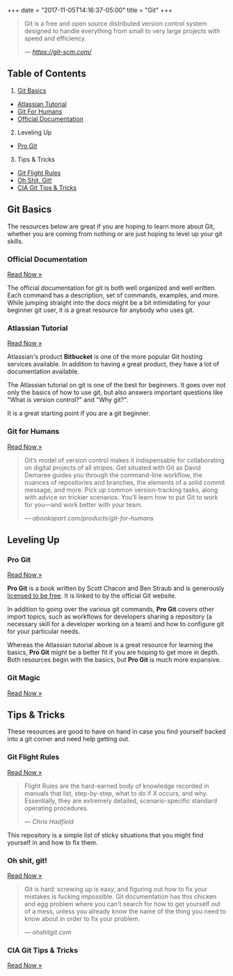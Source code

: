 +++
date = "2017-11-05T14:16:37-05:00"
title = "Git"
+++

> Git is a free and open source distributed version control system designed to handle everything from small to very large projects with speed and efficiency.
>
> &mdash; <cite>https://git-scm.com/</cite>

<!--more-->

## Table of Contents

1. [Git Basics](#git-basics)
  - [Atlassian Tutorial](#atlassian-tutorial)
  - [Git For Humans](#git-for-humans)
  - [Official Documentation](#official-documentation)
2. Leveling Up
  - [Pro Git](#pro-git)
3. Tips & Tricks
  - [Git Flight Rules](#git-flight-rules)
  - [Oh Shit, Git!](#oh-shit-git)
  - [CIA Git Tips & Tricks](#cia-git-tips-tricks)

## Git Basics

The resources below are great if you are hoping to learn more about Git, whether you are coming from nothing or are just hoping to level up your git skills.

### Official Documentation

[Read Now &raquo;](https://git-scm.com/docs/)

The official documentation for git is both well organized and well written. Each command has a description, set of commands, examples, and more. While jumping straight into the docs might be a bit intimidating for your beginner git user, it is a great resource for anybody who uses git.

### Atlassian Tutorial

[Read Now &raquo;](https://www.atlassian.com/git)

Atlassian's product **Bitbucket** is one of the more popular Git hosting services available. In addition to having a great product, they have a lot of documentation available.

The Atlassian tutorial on git is one of the best for beginners. It goes over not only the basics of how to use git, but also answers important questions like "What is version control?" and "Why git?".

It is a great starting point if you are a git beginner.

### Git for Humans

[Read Now &raquo;](https://abookapart.com/products/git-for-humans)

> Git’s model of version control makes it indispensable for collaborating on digital projects of all stripes. Get situated with Git as David Demaree guides you through the command-line workflow, the nuances of repositories and branches, the elements of a solid commit message, and more. Pick up common version-tracking tasks, along with advice on trickier scenarios. You’ll learn how to put Git to work for you—and work better with your team.
>
> &mdash; <cite>abookapart.com/products/git-for-humans</cite>

## Leveling Up

### Pro Git

[Read Now &raquo;](https://git-scm.com/book/en/v2)

**Pro Git** is a book written by Scott Chacon and Ben Straub and is generously [licensed to be free](https://creativecommons.org/licenses/by-nc-sa/3.0/). It is linked to by the official Git website.

In addition to going over the various git commands, **Pro Git** covers other import topics, such as workflows for developers sharing a repository (a necessary skill for a developer working on a team) and how to configure git for your particular needs.

Whereas the Atlassian tutorial above is a great resource for learning the basics, **Pro Git** might be a better fit if you are hoping to get more in depth. Both resources begin with the basics, but **Pro Git** is much more expansive.

### Git Magic

[Read Now &raquo;](http://www-cs-students.stanford.edu/~blynn/gitmagic/)

## Tips & Tricks

These resources are good to have on hand in case you find yourself backed into a git corner and need help getting out.

### Git Flight Rules

[Read Now &raquo;](https://github.com/k88hudson/git-flight-rules/blob/master/README.md)

> Flight Rules are the hard-earned body of knowledge recorded in manuals that list, step-by-step, what to do if X occurs, and why. Essentially, they are extremely detailed, scenario-specific standard operating procedures.
>
> &mdash; <cite>Chris Hadfield</cite>

This repository is a simple list of sticky situations that you might find yourself in and how to fix them.

### Oh shit, git!

[Read Now &raquo;](http://ohshitgit.com/)

> Git is hard: screwing up is easy, and figuring out how to fix your mistakes is fucking impossible. Git documentation has this chicken and egg problem where you can't search for how to get yourself out of a mess, unless you already know the name of the thing you need to know about in order to fix your problem.
>
> &mdash; <cite>ohshitgit.com</cite>

### CIA Git Tips & Tricks

[Read Now &raquo;](https://wikileaks.org/ciav7p1/cms/page_1179773.html)
